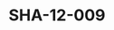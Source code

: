---
pid: SHA-12-009
title: SHA-12-009
language: ar
collection: شرحبيل احمد
original_label: 
rights: شرحبيل احمد
location_of_original: شرحبيل احمد
photographer_or_studio: 
scanned_from: photograph 8.6 by 13.8
_date: 1957-1958
location: مصر، المنوفية، سرس الليان
description: شرحبيل احمد وكامل حسين
additional_notes: 
permission_display: 'yes'
on_server: 'no'
on_website: 'no'
permalink: /archive/ar/sha-12-009.html
layout: photo-page
---
